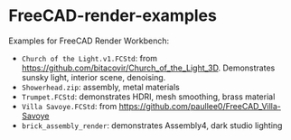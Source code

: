 # FreeCAD-render-examples
Examples for FreeCAD Render Workbench:
- `Church of the Light.v1.FCStd`: from https://github.com/bitacovir/Church_of_the_Light_3D. Demonstrates sunsky light, interior scene, denoising.
- `Showerhead.zip`: assembly, metal materials
- `Trumpet.FCStd`: demonstrates HDRI, mesh smoothing, brass material
- `Villa Savoye.FCStd`: from https://github.com/paullee0/FreeCAD_Villa-Savoye
- `brick_assembly_render`: demonstrates Assembly4, dark studio lighting

